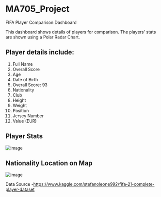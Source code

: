 # MA705_Project

FIFA Player Comparison Dashboard

This dashboard shows details of players for comparison. The players' stats are shown using a Polar Radar Chart. 

## Player details include:

1. Full Name
2. Overall Score
3. Age
4. Date of Birth
5. Overall Score: 93
6. Nationality
7. Club
8. Height
9. Weight
10. Position
11. Jersey Number
12. Value (EUR)

## Player Stats
![image](https://user-images.githubusercontent.com/70956177/116705762-e52e3300-a99a-11eb-9ff9-2f47611badf0.png)

## Nationality Location on Map
![image](https://user-images.githubusercontent.com/70956177/116705936-1870c200-a99b-11eb-94de-6dec23c4164f.png)


Data Source -https://www.kaggle.com/stefanoleone992/fifa-21-complete-player-dataset
